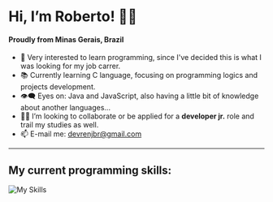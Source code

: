 # Hi, I’m Roberto! 🙋‍♂️ 
#### Proudly from Minas Gerais, Brazil <img src="https://i.redd.it/45jp2fwxiz821.png"  width="20px" height="14px" /> <img src="https://www.gov.br/planalto/pt-br/conheca-a-presidencia/acervo/simbolos-nacionais/bandeira/bandeiranacionalbrasil_.jpg" width="20px" height="14px" />
- :eyes: Very interested to learn programming, since I've decided this is what I was looking for my job carrer.
- :books: Currently learning C language, focusing on programming logics and projects development.
- :eye_speech_bubble: Eyes on: Java and JavaScript, also having a little bit of knowledge about another languages...
- :man_technologist: I’m looking to collaborate or be applied for a **developer jr.** role and trail my studies as well.
- :mailbox: E-mail me: <devrenjbr@gmail.com>
---
## My current programming skills:
![My Skills](https://skillicons.dev/icons?i=vscode,html,css,javascript,nodejs,java,cpp,reactgit&theme=dark)
